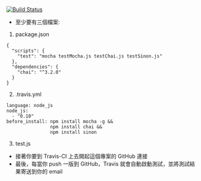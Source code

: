[![Build Status](https://travis-ci.org/fbukevin/testTravis.svg?branch=master)](https://travis-ci.org/fbukevin/testTravis)



* 至少要有三個檔案:

1. package.json

  ```
  {
    "scripts": {
      "test": "mocha testMocha.js testChai.js testSinon.js"
    },
    "dependencies": {
      "chai": "^3.2.0"
    }
  }
  ```
2. .travis.yml

  ```
  language: node_js
  node_js:
    - "0.10"
  before_install: npm install mocha -g &&
                  npm install chai &&
                  npm install sinon
  ```
3. test.js


* 接著你要到 Travis-CI 上去開起這個專案的 GitHub 連接
* 最後，每當你 push 一版到 GitHub，Travis 就會自動啟動測試，並將測試結果寄送到你的 email

